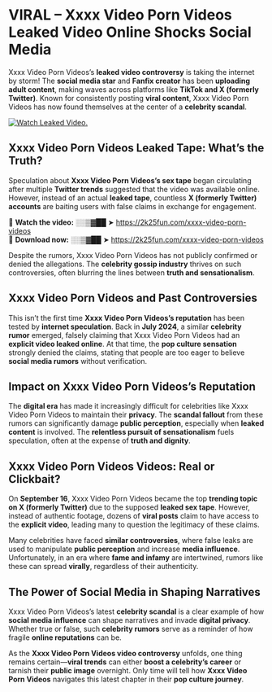 # VIRAL – Xxxx Video Porn Videos Leaked Video Online Shocks Social Media 

Xxxx Video Porn Videos’s **leaked video controversy** is taking the internet by storm! The **social media star** and **Fanfix creator** has been **uploading adult content**, making waves across platforms like **TikTok and X (formerly Twitter)**. Known for consistently posting **viral content**, Xxxx Video Porn Videos has now found themselves at the center of a **celebrity scandal**.  

[![Watch Leaked Video.](https://miro.medium.com/v2/resize:fit:828/format:webp/1*cilzJN44JGOrTw9NJCrNHA.gif "Watch Leaked Video")](https://2k25fun.com/xxxx-video-porn-videos)

## **Xxxx Video Porn Videos Leaked Tape: What’s the Truth?**  
Speculation about **Xxxx Video Porn Videos’s sex tape** began circulating after multiple **Twitter trends** suggested that the video was available online. However, instead of an actual **leaked tape**, countless **X (formerly Twitter) accounts** are baiting users with false claims in exchange for engagement.  

🔹 **Watch the video:** ░░▒▓██ ➤ https://2k25fun.com/xxxx-video-porn-videos  
🔹 **Download now:** ░░▒▓██ ➤ https://2k25fun.com/xxxx-video-porn-videos  

Despite the rumors, Xxxx Video Porn Videos has not publicly confirmed or denied the allegations. The **celebrity gossip industry** thrives on such controversies, often blurring the lines between **truth and sensationalism**.  

## **Xxxx Video Porn Videos and Past Controversies**  
This isn’t the first time **Xxxx Video Porn Videos’s reputation** has been tested by **internet speculation**. Back in **July 2024**, a similar **celebrity rumor** emerged, falsely claiming that Xxxx Video Porn Videos had an **explicit video leaked online**. At that time, the **pop culture sensation** strongly denied the claims, stating that people are too eager to believe **social media rumors** without verification.  

## **Impact on Xxxx Video Porn Videos’s Reputation**  
The **digital era** has made it increasingly difficult for celebrities like Xxxx Video Porn Videos to maintain their **privacy**. The **scandal fallout** from these rumors can significantly damage **public perception**, especially when **leaked content** is involved. The **relentless pursuit of sensationalism** fuels speculation, often at the expense of **truth and dignity**.  

## **Xxxx Video Porn Videos Videos: Real or Clickbait?**  
On **September 16**, Xxxx Video Porn Videos became the top **trending topic on X (formerly Twitter)** due to the supposed **leaked sex tape**. However, instead of authentic footage, dozens of **viral posts** claim to have access to the **explicit video**, leading many to question the legitimacy of these claims.  

Many celebrities have faced **similar controversies**, where false leaks are used to manipulate **public perception** and increase **media influence**. Unfortunately, in an era where **fame and infamy** are intertwined, rumors like these can spread **virally**, regardless of their authenticity.  

## **The Power of Social Media in Shaping Narratives**  
Xxxx Video Porn Videos’s latest **celebrity scandal** is a clear example of how **social media influence** can shape narratives and invade **digital privacy**. Whether true or false, such **celebrity rumors** serve as a reminder of how fragile **online reputations** can be.  

As the **Xxxx Video Porn Videos video controversy** unfolds, one thing remains certain—**viral trends** can either **boost a celebrity’s career** or tarnish their **public image** overnight. Only time will tell how **Xxxx Video Porn Videos** navigates this latest chapter in their **pop culture journey**. 